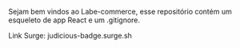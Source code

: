 Sejam bem vindos ao Labe-commerce, esse repositório contém um esqueleto de app React e um .gitignore.

Link Surge: judicious-badge.surge.sh